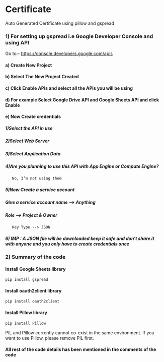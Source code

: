 # Certificate
Auto Generated Certificate using pillow and gspread

### 1) For setting up gspread i.e Google Developer Console and using API
Go to:-  https://console.developers.google.com/apis
#### a) Create New Project 
#### b) Select The New Project Created
#### c) Click Enable APIs and select all the APIs you will be using
#### d) For example Select Google Drive API and Google Sheets API and click Enable
#### e) Now Create credentials
   ##### 1)Select the API in use
   ##### 2)Select Web Server
   ##### 3)Select Application Data
   ##### 4)Are you planning to use this API with App Engine or Compute Engine?
       No, I’m not using them
   ##### 5)Now Create a service account
   #####    Give a service account name --> Anything
   #####    Role --> Project & Owner
       Key Type --> JSON
   ##### 6) IMP : A JSON file will be downloaded keep it safe and don't share it with anyone and you only have to create credentials once
   
### 2) Summary of the code
#### Install Google Sheets library
    pip install gspread
#### Install oauth2client library
    pip install oauth2client
#### Install Pillow library
    pip install Pillow
   PIL and Pillow currently cannot co-exist in the same environment. If you want to use Pillow, please remove PIL first.
#### All rest of the code details has been mentioned in the comments of the code
       
    

     

